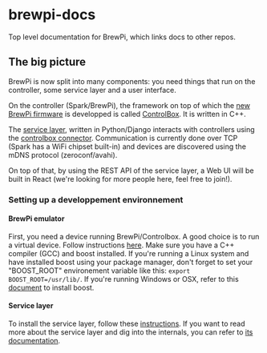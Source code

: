 # brewpi-docs

Top level documentation for BrewPi, which links docs to other repos.

## The big picture

BrewPi is now split into many components: you need things that run on the controller, some service layer and a user interface.

On the controller (Spark/BrewPi), the framework on top of which the [new BrewPi firmware](https://github.com/BrewPi/firmware/tree/feature/controlbox) is developped is called [ControlBox](https://github.com/m-mcgowan/controlbox-cpp). It is written in C++.

The [service layer](https://github.com/glibersat/brewpiweb/tree/develop), written in Python/Django interacts with controllers using the [controlbox connector](https://github.com/m-mcgowan/controlbox-connect-py/tree/develop). Communication is currently done over TCP (Spark has a WiFi chipset built-in) and devices are discovered using the mDNS protocol (zeroconf/avahi).

On top of that, by using the REST API of the service layer, a Web UI will be built in React (we're looking for more people here, feel free to join!).

### Setting up a developpement environnement

#### BrewPi emulator

First, you need a device running BrewPi/Controlbox. A good choice is to run a virtual device. Follow instructions [here](https://github.com/BrewPi/firmware/tree/feature/controlbox/app/cbox#building-brewpi-as-a-cross-compiled-app). Make sure you have a C++ compiler (GCC) and boost installed. If you're running a Linux system and have installed boost using your package manager, don't forget to set your "BOOST_ROOT" environement variable like this: `export BOOST_ROOT=/usr/lib/`. If you're running Windows or OSX, refer to this [document](https://github.com/BrewPi/firmware/blob/feature/controlbox/platform/spark/firmware/hal/src/gcc/readme.md) to install boost.

#### Service layer

To install the service layer, follow these [instructions](https://github.com/glibersat/brewpiweb/#install). If you want to read more about the service layer and dig into the internals, you can refer to [its documentation](http://brewpi-service.readthedocs.io/en/feature-controllers/).

